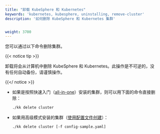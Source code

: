 ```yaml
---
title: "卸载 KubeSphere 和 Kubernetes"
keywords: 'kubernetes, kubesphere, uninstalling, remove-cluster'
description: '如何删除 KubeSphere 和 Kubernetes 集群'


weight: 3700
---
```


您可以通过以下命令删除集群。

{{< notice tip >}}

卸载将会从计算机中删除 KubeSphere 和 Kubernetes。此操作是不可逆的，没有任何自动备份，请谨慎操作。

{{</ notice >}}

- 如果是按照快速入门（[all-in-one](../../quick-start/all-in-one-on-linux/)）安装的集群，则可以用下面的命令直接删除：

    ```bash
    ./kk delete cluster
    ```

- 如果用高级模式安装的集群（[使用配置文件创建](../introduction/multioverview/)）：

    ```bash
    ./kk delete cluster [-f config-sample.yaml]
    ```
